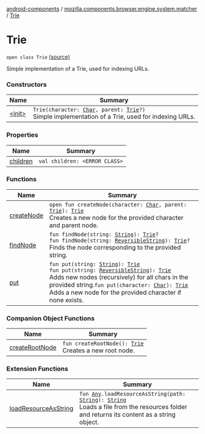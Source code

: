 [android-components](../../index.md) / [mozilla.components.browser.engine.system.matcher](../index.md) / [Trie](./index.md)

# Trie

`open class Trie` [(source)](https://github.com/mozilla-mobile/android-components/blob/master/components/browser/engine-system/src/main/java/mozilla/components/browser/engine/system/matcher/Trie.kt#L12)

Simple implementation of a Trie, used for indexing URLs.

### Constructors

| Name | Summary |
|---|---|
| [&lt;init&gt;](-init-.md) | `Trie(character: `[`Char`](https://kotlinlang.org/api/latest/jvm/stdlib/kotlin/-char/index.html)`, parent: `[`Trie`](./index.md)`?)`<br>Simple implementation of a Trie, used for indexing URLs. |

### Properties

| Name | Summary |
|---|---|
| [children](children.md) | `val children: <ERROR CLASS>` |

### Functions

| Name | Summary |
|---|---|
| [createNode](create-node.md) | `open fun createNode(character: `[`Char`](https://kotlinlang.org/api/latest/jvm/stdlib/kotlin/-char/index.html)`, parent: `[`Trie`](./index.md)`): `[`Trie`](./index.md)<br>Creates a new node for the provided character and parent node. |
| [findNode](find-node.md) | `fun findNode(string: `[`String`](https://kotlinlang.org/api/latest/jvm/stdlib/kotlin/-string/index.html)`): `[`Trie`](./index.md)`?`<br>`fun findNode(string: `[`ReversibleString`](../-reversible-string/index.md)`): `[`Trie`](./index.md)`?`<br>Finds the node corresponding to the provided string. |
| [put](put.md) | `fun put(string: `[`String`](https://kotlinlang.org/api/latest/jvm/stdlib/kotlin/-string/index.html)`): `[`Trie`](./index.md)<br>`fun put(string: `[`ReversibleString`](../-reversible-string/index.md)`): `[`Trie`](./index.md)<br>Adds new nodes (recursively) for all chars in the provided string.`fun put(character: `[`Char`](https://kotlinlang.org/api/latest/jvm/stdlib/kotlin/-char/index.html)`): `[`Trie`](./index.md)<br>Adds a new node for the provided character if none exists. |

### Companion Object Functions

| Name | Summary |
|---|---|
| [createRootNode](create-root-node.md) | `fun createRootNode(): `[`Trie`](./index.md)<br>Creates a new root node. |

### Extension Functions

| Name | Summary |
|---|---|
| [loadResourceAsString](../../mozilla.components.support.test.file/kotlin.-any/load-resource-as-string.md) | `fun `[`Any`](https://kotlinlang.org/api/latest/jvm/stdlib/kotlin/-any/index.html)`.loadResourceAsString(path: `[`String`](https://kotlinlang.org/api/latest/jvm/stdlib/kotlin/-string/index.html)`): `[`String`](https://kotlinlang.org/api/latest/jvm/stdlib/kotlin/-string/index.html)<br>Loads a file from the resources folder and returns its content as a string object. |
